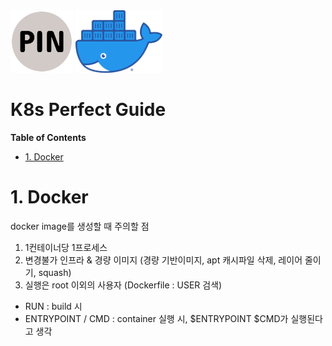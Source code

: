 <img src="Images/PIN.png" alt="PINLAB" height="100">
<img src="Images/docker.png" alt="docker" height="100">

K8s Perfect Guide
===

**Table of Contents**
* [1. Docker](#1-docker)



# 1. Docker
docker image를 생성할 때 주의할 점
1. 1컨테이너당 1프로세스
2. 변경불가 인프라 & 경량 이미지 (경량 기반이미지, apt 캐시파일 삭제, 레이어 줄이기, squash)
3. 실행은 root 이외의 사용자 (Dockerfile : USER 검색)

* RUN : build 시
* ENTRYPOINT / CMD : container 실행 시, $ENTRYPOINT $CMD가 실행된다고 생각

